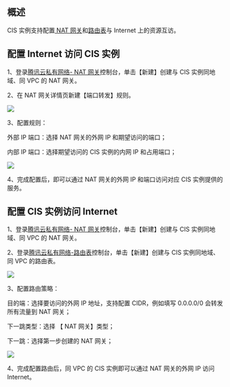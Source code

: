 ## 概述

CIS 实例支持配置[ NAT 网关](https://cloud.tencent.com/document/product/215/4975)和[路由表](https://cloud.tencent.com/document/product/215/4954)与 Internet 上的资源互访。

## 配置 Internet 访问 CIS 实例

1、登录[腾讯云私有网络- NAT 网关](https://console.cloud.tencent.com/vpc/nat)控制台，单击【新建】创建与 CIS 实例同地域、同 VPC 的 NAT 网关。

2、在 NAT 网关详情页新建【端口转发】规则。

![][1]

3、配置规则：

外部 IP 端口：选择 NAT 网关的外网 IP 和期望访问的端口；

内部 IP 端口：选择期望访问的 CIS 实例的内网 IP 和占用端口；

![][2]

4、完成配置后，即可以通过 NAT 网关的外网 IP 和端口访问对应 CIS 实例提供的服务。

## 配置 CIS 实例访问 Internet

1、登录[腾讯云私有网络- NAT 网关](https://console.cloud.tencent.com/vpc/nat)控制台，单击【新建】创建与 CIS 实例同地域、同 VPC 的 NAT 网关。

2、登录[腾讯云私有网络-路由表](https://console.cloud.tencent.com/vpc/route)控制台，单击【新建】创建与 CIS 实例同地域、同 VPC 的路由表。

![][3]

3、配置路由策略：

目的端：选择要访问的外网 IP 地址，支持配置 CIDR，例如填写 0.0.0.0/0 会转发所有流量到 NAT 网关；

下一跳类型：选择 【 NAT 网关】类型；

下一跳：选择第一步创建的 NAT 网关；

![][4]

4、完成配置路由后，同 VPC 的 CIS 实例即可以通过 NAT 网关的外网 IP 访问 Internet。

[1]:https://main.qcloudimg.com/raw/20cb03ac219ea914ebcc50a9ea36d354.png
[2]:https://main.qcloudimg.com/raw/d0ec9fd815138165e51037141e742dd8.png
[3]:https://main.qcloudimg.com/raw/1ebcee1dce974c6b0d459c0d7762c1fd.png
[4]:https://main.qcloudimg.com/raw/9baf3c5e5b42da47a0385db55baf27f0.png
